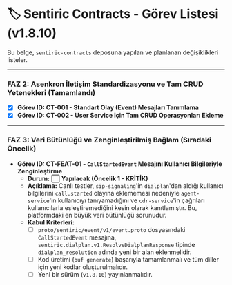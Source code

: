 # 🏷️ Sentiric Contracts - Görev Listesi (v1.8.10)

Bu belge, `sentiric-contracts` deposuna yapılan ve planlanan değişiklikleri listeler.

---

### **FAZ 2: Asenkron İletişim Standardizasyonu ve Tam CRUD Yetenekleri (Tamamlandı)**

-   [x] **Görev ID: CT-001 - Standart Olay (Event) Mesajları Tanımlama**
-   [x] **Görev ID: CT-002 - User Service İçin Tam CRUD Operasyonları Ekleme**

---

### **FAZ 3: Veri Bütünlüğü ve Zenginleştirilmiş Bağlam (Sıradaki Öncelik)**

-   **Görev ID: CT-FEAT-01 - `CallStartedEvent` Mesajını Kullanıcı Bilgileriyle Zenginleştirme**
    -   **Durum:** ⬜ **Yapılacak (Öncelik 1 - KRİTİK)**
    -   **Açıklama:** Canlı testler, `sip-signaling`'in `dialplan`'dan aldığı kullanıcı bilgilerini `call.started` olayına eklememesi nedeniyle `agent-service`'in kullanıcıyı tanıyamadığını ve `cdr-service`'in çağrıları kullanıcılarla eşleştiremediğini kesin olarak kanıtlamıştır. Bu, platformdaki en büyük veri bütünlüğü sorunudur.
    -   **Kabul Kriterleri:**
        -   [ ] `proto/sentiric/event/v1/event.proto` dosyasındaki `CallStartedEvent` mesajına, `sentiric.dialplan.v1.ResolveDialplanResponse` tipinde `dialplan_resolution` adında yeni bir alan eklenmelidir.
        -   [ ] Kod üretimi (`buf generate`) başarıyla tamamlanmalı ve tüm diller için yeni kodlar oluşturulmalıdır.
        -   [ ] Yeni bir sürüm (`v1.8.10`) yayınlanmalıdır.